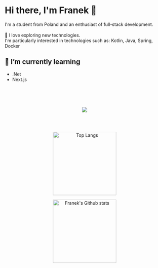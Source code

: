 # Hi there, I'm Franek 👋

I'm a student from Poland and an enthusiast of full-stack development. <br>
<br>
🔭 I love exploring new technologies.<br>
I'm particularly interested in technologies such as: Kotlin, Java, Spring, Docker



## 🌱 I’m currently learning 
 - .Net
 - Next.js

 <br>
 <br>
 <br>

<p align="center">
    <img src="https://skillicons.dev/icons?i=dotnet,cs,kotlin,js,php,laravel,vue,java,py,tailwindcss,sass,figma,postgresql,html,git,docker&perline=8" />
</p>

<br>
<br>

<p align="center">
  <img height=200 align="center" src="https://github-readme-stats-franeks-projects.vercel.app/api/top-langs/?username=franekdev&layout=compact&theme=rose_pine&hide_border=true" alt="Top Langs" />
</p>

<p align="center">
  <img height=200 align="center" src="https://github-readme-stats-franeks-projects.vercel.app/api?username=franekdev&show_icons=true&theme=rose_pine&hide_border=true" alt="Franek's Github stats" />
</p>


<!--
**FranekDev/FranekDev** is a ✨ _special_ ✨ repository because its `README.md` (this file) appears on your GitHub profile.

Here are some ideas to get you started:

- 🔭 I’m currently working on ...
- 🌱 I’m currently learning ...
- 👯 I’m looking to collaborate on ...
- 🤔 I’m looking for help with ...
- 💬 Ask me about ...
- 📫 How to reach me: ...
- 😄 Pronouns: ...
- ⚡ Fun fact: ...
-->
